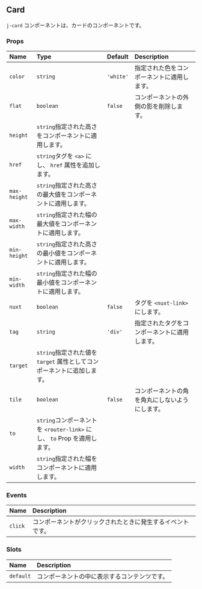 ## Card

`j-card` コンポーネントは、カードのコンポーネントです。

### Props

|Name|Type|Default|Description|
|:--|:--|:--|:--|
|`color`|`string`|`'white'`|指定された色をコンポーネントに適用します。|
|`flat`|`boolean`|`false`|コンポーネントの外側の影を削除します。|
|`height`|`string`指定された高さをコンポーネントに適用します。|
|`href`|`string`タグを `<a>` にし、 `href` 属性を追加します。|
|`max-height`|`string`指定された高さの最大値をコンポーネントに適用します。|
|`max-width`|`string`指定された幅の最大値をコンポーネントに適用します。|
|`min-height`|`string`指定された高さの最小値をコンポーネントに適用します。|
|`min-width`|`string`指定された幅の最小値をコンポーネントに適用します。|
|`nuxt`|`boolean`|`false`|タグを `<nuxt-link>` にします。|
|`tag`|`string`|`'div'`|指定されたタグをコンポーネントに適用します。|
|`target`|`string`指定された値を `target` 属性としてコンポーネントに追加します。|
|`tile`|`boolean`|`false`|コンポーネントの角を角丸にしないようにします。|
|`to`|`string`コンポーネントを `<router-link>` にし、 `to` Prop を適用します。|
|`width`|`string`指定された幅をコンポーネントに適用します。|

### Events

|Name|Description|
|:--|:--|
|`click`|コンポーネントがクリックされたときに発生するイベントです。|

### Slots

|Name|Description|
|:--|:--|
|`default`|コンポーネントの中に表示するコンテンツです。|

